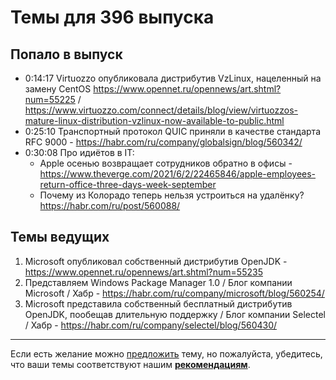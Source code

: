 # Темы для 396 выпуска

## Попало в выпуск

- 0:14:17 Virtuozzo опубликовала дистрибутив VzLinux, нацеленный на замену CentOS https://www.opennet.ru/opennews/art.shtml?num=55225 / https://www.virtuozzo.com/connect/details/blog/view/virtuozzos-mature-linux-distribution-vzlinux-now-available-to-public.html
- 0:25:10 Транспортный протокол QUIC приняли в качестве стандарта RFC 9000 - https://habr.com/ru/company/globalsign/blog/560342/
- 0:30:08 Про идиётов в IT:
    - Apple осенью возвращает сотрудников обратно в офисы - https://www.theverge.com/2021/6/2/22465846/apple-employees-return-office-three-days-week-september
    - Почему из Колорадо теперь нельзя устроиться на удалёнку? https://habr.com/ru/post/560088/

## Темы ведущих

1. Microsoft опубликовал собственный дистрибутив OpenJDK - https://www.opennet.ru/opennews/art.shtml?num=55235
1. Представляем Windows Package Manager 1.0 / Блог компании Microsoft / Хабр - https://habr.com/ru/company/microsoft/blog/560254/
1. Microsoft представила собственный бесплатный дистрибутив OpenJDK, пообещав длительную поддержку / Блог компании Selectel / Хабр - https://habr.com/ru/company/selectel/blog/560430/

---


Если есть желание можно [предложить](themes_from_listeners.md) тему, но пожалуйста, убедитесь, что ваши темы соответствуют нашим **[рекомендациям](Recommendations_for_the_proposed_topics.md)**.

